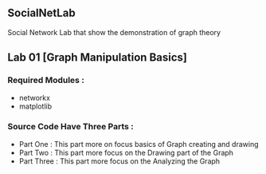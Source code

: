 ## SocialNetLab

Social Network Lab that show the demonstration of graph theory

## Lab 01 [Graph Manipulation Basics]

### Required Modules :

- networkx
- matplotlib

### Source Code Have Three Parts :

- Part One : This part more on focus basics of Graph creating and drawing
- Part Two : This part more focus on the Drawing part of the Graph
- Part Three : This part more focus on the Analyzing the Graph

